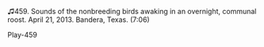 ♫459. Sounds of the nonbreeding birds awaking in an overnight, communal
roost. April 21, 2013. Bandera, Texas. (7:06)

Play-459

